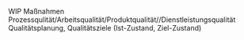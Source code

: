 WIP Maßnahmen Prozessqulität/Arbeitsqualität/Produktqualität//Dienstleistungsqualität Qualitätsplanung, Qualitätsziele (Ist-Zustand, Ziel-Zustand)